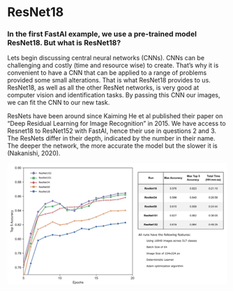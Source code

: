 # ResNet18
### In the first FastAI example, we use a pre-trained model ResNet18. But what is ResNet18? 

Lets begin discussing central neural networks (CNNs). CNNs can be challenging and costly (time and resource wise) to create. That’s why it is convenient to have a CNN that can be applied to a range of problems provided some small alterations. That is what ResNet18 provides to us. ResNet18, as well as all the other ResNet networks, is very good at computer vision and identification tasks. By passing this CNN our images, we can fit the CNN to our new task. 

ResNets have been around since  Kaiming He et al published their paper on “Deep Residual Learning for Image Recognition” in 2015. We have access to Resnet18 to ResNet152 with FastAI, hence their use in questions 2 and 3. The ResNets differ in their depth, indicated by the number in their name. The deeper the network, the more accurate the model but the slower it is (Nakanishi, 2020).  

![image](/images/resnet.png)


 

